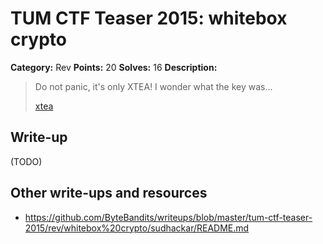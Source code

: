 # TUM CTF Teaser 2015: whitebox crypto

**Category:** Rev
**Points:** 20
**Solves:** 16
**Description:**

> Do not panic, it's only XTEA! I wonder what the key was...
> 
> [xtea](xtea)


## Write-up

(TODO)

## Other write-ups and resources

* <https://github.com/ByteBandits/writeups/blob/master/tum-ctf-teaser-2015/rev/whitebox%20crypto/sudhackar/README.md>
